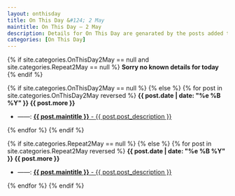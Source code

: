 ```yaml
---
layout: onthisday
title: On This Day &#124; 2 May
maintitle: On This Day — 2 May
description: Details for On This Day are genarated by the posts added to the website so the content is subject to changes/updates over time.
categories: [On This Day]
---
```


{% if site.categories.OnThisDay2May == null and site.categories.Repeat2May == null %}
<strong>Sorry no known details for today</strong>
{% endif %}

{% if site.categories.OnThisDay2May == null %}
{% else %}
{% for post in site.categories.OnThisDay2May reversed %}
<strong>{{ post.date | date: "%e %B %Y" }} {{ post.more }}</strong>
<ul>
<li> ——: <a href="{{ post.url }}"><strong>{{ post.maintitle }}</strong> - {{ post.post_description }}</a></li>
</ul>
{% endfor %}
{% endif %}

{% if site.categories.Repeat2May == null %}
{% else %}
{% for post in site.categories.Repeat2May reversed %}
<strong>{{ post.date | date: "%e %B %Y" }} {{ post.more }}</strong>
<ul>
<li> ——: <a href="{{ post.url }}"><strong>{{ post.maintitle }}</strong> - {{ post.post_description }}</a></li>
</ul>
{% endfor %}
{% endif %}
